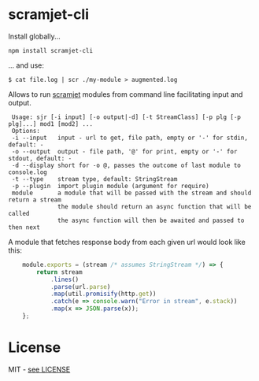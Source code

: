 # scramjet-cli

Install globally...

    npm install scramjet-cli

... and use:

    $ cat file.log | scr ./my-module > augmented.log

Allows to run [scramjet](https://www.npmjs.com/package/scramjet) modules from command line facilitating input and output.

     Usage: sjr [-i input] [-o output|-d] [-t StreamClass] [-p plg [-p plg]...] mod1 [mod2] ...
     Options:
     -i --input   input - url to get, file path, empty or '-' for stdin, default: -
     -o --output  output - file path, '@' for print, empty or '-' for stdout, default: -
     -d --display short for -o @, passes the outcome of last module to console.log
     -t --type    stream type, default: StringStream
     -p --plugin  import plugin module (argument for require)
     module       a module that will be passed with the stream and should return a stream
                  the module should return an async function that will be called
                  the async function will then be awaited and passed to then next

A module that fetches response body from each given url would look like this:

```javascript
    module.exports = (stream /* assumes StringStream */) => {
        return stream
            .lines()
            .parse(url.parse)
            .map(util.promisify(http.get))
            .catch(e => console.warn("Error in stream", e.stack))
            .map(x => JSON.parse(x));
    };
```

# License

MIT - [see LICENSE](./LICENSE)
